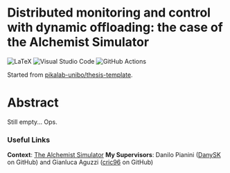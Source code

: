 # Distributed monitoring and control with dynamic offloading: the case of the Alchemist Simulator
![LaTeX](https://img.shields.io/badge/latex-%23008080.svg?style=for-the-badge&logo=latex&logoColor=white)
![Visual Studio Code](https://img.shields.io/badge/Visual%20Studio%20Code-0078d7.svg?style=for-the-badge&logo=visual-studio-code&logoColor=white)
![GitHub Actions](https://img.shields.io/badge/github%20actions-%232671E5.svg?style=for-the-badge&logo=githubactions&logoColor=white)

Started from [pikalab-unibo/thesis-template](https://github.com/pikalab-unibo/thesis-template).

# Abstract

Still empty... Ops.

### Useful Links
__Context__: [The Alchemist Simulator](https://github.com/AlchemistSimulator/)
__My Supervisors__: Danilo Pianini ([DanySK](https://github.com/DanySK) on GitHub) and Gianluca Aguzzi ([cric96](https://github.com/cric96) on GitHub)
